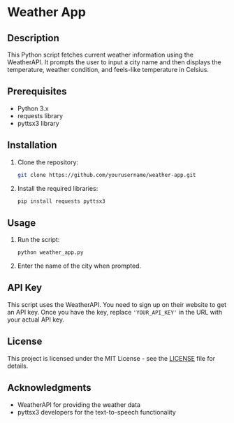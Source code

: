 # Weather App

## Description
This Python script fetches current weather information using the WeatherAPI. It prompts the user to input a city name and then displays the temperature, weather condition, and feels-like temperature in Celsius.

## Prerequisites
- Python 3.x
- requests library
- pyttsx3 library

## Installation
1. Clone the repository:
   ```bash
   git clone https://github.com/yourusername/weather-app.git
   ```
2. Install the required libraries:
   ```bash
   pip install requests pyttsx3
   ```

## Usage
1. Run the script:
   ```bash
   python weather_app.py
   ```
2. Enter the name of the city when prompted.

## API Key
This script uses the WeatherAPI. You need to sign up on their website to get an API key. Once you have the key, replace `'YOUR_API_KEY'` in the URL with your actual API key.

## License
This project is licensed under the MIT License - see the [LICENSE](LICENSE) file for details.

## Acknowledgments
- WeatherAPI for providing the weather data
- pyttsx3 developers for the text-to-speech functionality




